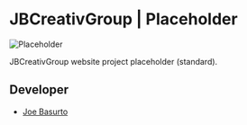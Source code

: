 # JBCreativGroup | Placeholder

![Placeholder](https://img.shields.io/badge/release-v10-green.svg?style=flat-square)

JBCreativGroup website project placeholder (standard).

Developer
---------
- [Joe Basurto](http://www.joebasurto.com)
